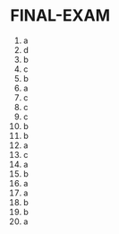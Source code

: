 # FINAL-EXAM
1. a
2. d
3. b
4. c
5. b
6. a
7. c
8. c
9. c
10. b
11. b
12. a
13. c
14. a
15. b
16. a
17. a
18. b
19. b
20. a